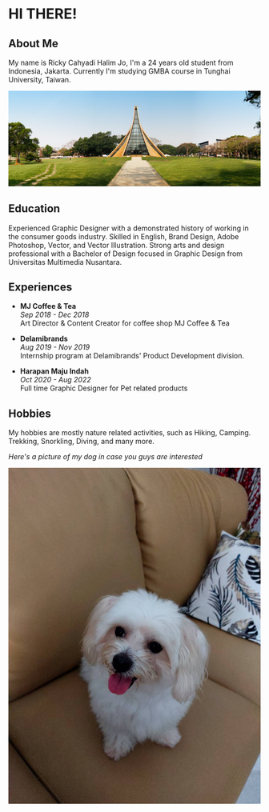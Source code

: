 # **HI THERE!** #

## **About Me** ##

My name is Ricky Cahyadi Halim Jo, I'm a 24 years old student from Indonesia, Jakarta. Currently I'm studying GMBA course in Tunghai University, Taiwan.

![tunghai](images/tunghai.jpg)

## **Education** ##

Experienced Graphic Designer with a demonstrated history of working in the consumer goods industry. Skilled in English, Brand Design, Adobe Photoshop, Vector, and Vector Illustration. Strong arts and design professional with a Bachelor of Design focused in Graphic Design from Universitas Multimedia Nusantara. 

## **Experiences** ##
- **MJ Coffee & Tea**  
_*Sep 2018 - Dec 2018*_  
Art Director & Content Creator for coffee shop MJ Coffee & Tea

- **Delamibrands**  
_*Aug 2019 - Nov 2019*_  
Internship program at Delamibrands' Product Development division.

- **Harapan Maju Indah**    
_*Oct 2020 - Aug 2022*_    
Full time Graphic Designer for Pet related products

## **Hobbies** ##

My hobbies are mostly nature related activities, such as Hiking, Camping. Trekking, Snorkling, Diving, and many more.

*Here's a picture of my dog in case you guys are interested*

![my dawg](images/121974.jpg)

<!--
**rickycahyadi24/rickycahyadi24** is a ✨ _special_ ✨ repository because its `README.md` (this file) appears on your GitHub profile.

Here are some ideas to get you started:

- 🔭 I’m currently working on ...
- 🌱 I’m currently learning ...
- 👯 I’m looking to collaborate on ...
- 🤔 I’m looking for help with ...
- 💬 Ask me about ...
- 📫 How to reach me: ...
- 😄 Pronouns: ...
- ⚡ Fun fact: ...
-->

